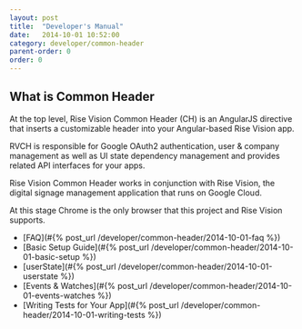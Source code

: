 ```yaml
---
layout: post
title:  "Developer's Manual"
date:   2014-10-01 10:52:00
category: developer/common-header
parent-order: 0
order: 0
---
```


## What is Common Header

At the top level, Rise Vision Common Header (CH) is an AngularJS directive that inserts a customizable header into your Angular-based Rise Vision app.

RVCH is responsible for Google OAuth2 authentication, user & company management as well as UI state dependency management and provides related API interfaces for your apps.

Rise Vision Common Header works in conjunction with Rise Vision, the digital signage management application that runs on Google Cloud.

At this stage Chrome is the only browser that this project and Rise Vision supports.

- [FAQ](#{% post_url /developer/common-header/2014-10-01-faq %})
- [Basic Setup Guide](#{% post_url /developer/common-header/2014-10-01-basic-setup %})
- [userState](#{% post_url /developer/common-header/2014-10-01-userstate %})
- [Events & Watches](#{% post_url /developer/common-header/2014-10-01-events-watches %})
- [Writing Tests for Your App](#{% post_url /developer/common-header/2014-10-01-writing-tests %})
